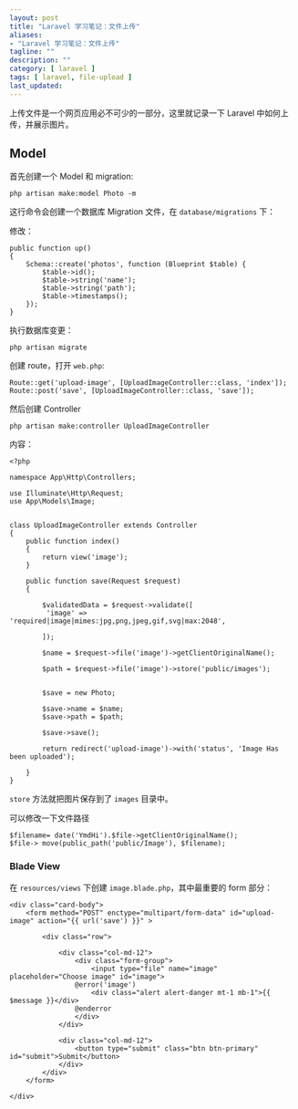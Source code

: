 ```yaml
---
layout: post
title: "Laravel 学习笔记：文件上传"
aliases: 
- "Laravel 学习笔记：文件上传"
tagline: ""
description: ""
category: [ laravel ]
tags: [ laravel, file-upload ]
last_updated:
---
```


上传文件是一个网页应用必不可少的一部分，这里就记录一下 Laravel 中如何上传，并展示图片。


## Model
首先创建一个 Model 和 migration:

    php artisan make:model Photo -m

这行命令会创建一个数据库 Migration 文件，在 `database/migrations` 下：

修改：

```
public function up()
{
    Schema::create('photos', function (Blueprint $table) {
        $table->id();
        $table->string('name');
        $table->string('path');
        $table->timestamps();
    });
}
```

执行数据库变更：

    php artisan migrate

创建 route，打开 `web.php`:

```
Route::get('upload-image', [UploadImageController::class, 'index']);
Route::post('save', [UploadImageController::class, 'save']);
```

然后创建 Controller

    php artisan make:controller UploadImageController

内容：

```
<?php
 
namespace App\Http\Controllers;
 
use Illuminate\Http\Request;
use App\Models\Image;
 
 
class UploadImageController extends Controller
{
    public function index()
    {
        return view('image');
    }
 
    public function save(Request $request)
    {
         
        $validatedData = $request->validate([
         'image' => 'required|image|mimes:jpg,png,jpeg,gif,svg|max:2048',
 
        ]);
 
        $name = $request->file('image')->getClientOriginalName();
 
        $path = $request->file('image')->store('public/images');
 
 
        $save = new Photo;
 
        $save->name = $name;
        $save->path = $path;
 
        $save->save();
 
        return redirect('upload-image')->with('status', 'Image Has been uploaded');
 
    }
}
```

`store` 方法就把图片保存到了 `images` 目录中。

可以修改一下文件路径

```
$filename= date('YmdHi').$file->getClientOriginalName();
$file-> move(public_path('public/Image'), $filename);
```


### Blade View

在 `resources/views` 下创建 `image.blade.php`，其中最重要的 form 部分：

```
<div class="card-body">
    <form method="POST" enctype="multipart/form-data" id="upload-image" action="{{ url('save') }}" >

        <div class="row">

            <div class="col-md-12">
                <div class="form-group">
                    <input type="file" name="image" placeholder="Choose image" id="image">
                @error('image')
                    <div class="alert alert-danger mt-1 mb-1">{{ $message }}</div>
                @enderror
                </div>
            </div>

            <div class="col-md-12">
                <button type="submit" class="btn btn-primary" id="submit">Submit</button>
            </div>
        </div>     
    </form>

</div>
```

